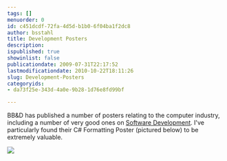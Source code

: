 ```yaml
---
tags: []
menuorder: 0
id: c451dcdf-72fa-4d5d-b1b0-6f04ba1f2dc8
author: bsstahl
title: Development Posters
description: 
ispublished: true
showinlist: false
publicationdate: 2009-07-31T22:17:52
lastmodificationdate: 2010-10-22T18:11:26
slug: Development-Posters
categoryids:
- da73f25e-343d-4a0e-9b28-1d76e8fd99bf

---
```


BB&D has published a number of posters relating to the computer industry, including a number of very good ones on [Software Development](http://www.drp.co.za/Posters/tabid/58/Default.aspx). I've particularly found their C# Formatting Poster (pictured below) to be extremely valuable.

![](http://www.drp.co.za/DesktopModules/Repository/MakeThumbnail.aspx?tabid=67&amp;id=151&amp;mid=380&amp;w=150)

